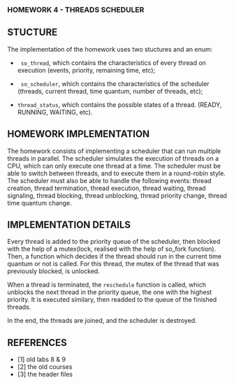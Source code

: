 ### HOMEWORK 4 - THREADS SCHEDULER ###

## STUCTURE ##

The implementation of the homework uses two stuctures and an enum:
- ``` so_thread```, which contains the characteristics of every thread on
execution (events, priority, remaining time, etc);

- ``` so_scheduler```, which contains the characteristics of the scheduler
(threads, current thread, time quantum, number of threads, etc);

- ```thread_status```, which contains the possible states of a thread.
(READY, RUNNING, WAITING, etc).

## HOMEWORK IMPLEMENTATION ##

The homework consists of implementing a scheduler that can run multiple
threads in parallel. The scheduler simulates the execution of threads
on a CPU, which can only execute one thread at a time. The scheduler
must be able to switch between threads, and to execute them in a
round-robin style. The scheduler must also be able to handle the
following events: thread creation, thread termination, thread
execution, thread waiting, thread signaling, thread blocking, thread
unblocking, thread priority change, thread time quantum change.

## IMPLEMENTATION DETAILS ##

Every thread is added to the priority queue of the scheduler, then blocked
with the help of a mutex(lock, realised with the help of so_fork function).
Then, a function which decides if the thread should run in the current
time quantum or not is called. For this thread, the mutex of the thread that
was previously blocked, is unlocked.

When a thread is terminated, the ```reschedule``` function is called, which
unblocks the next thread in the priority queue, the one with the highest
priority. It is executed similary, then readded to the queue of the finished
threads.

In the end, the threads are joined, and the scheduler is destroyed.

## REFERENCES ##

- [1] old labs 8 & 9
- [2] the old courses
- [3] the header files